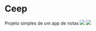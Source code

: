 # Ceep
Projeto simples de um app de notas
<img src="https://https://github.com/jdleite/Ceep/blob/master/app/1.PNG">
<img src="https://https://github.com/jdleite/Ceep/blob/master/app/2.PNG">
